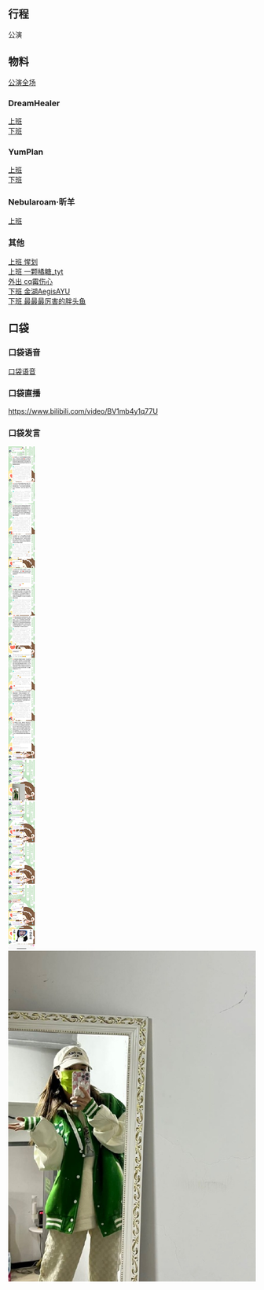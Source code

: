 ## 行程
公演

## 物料
[公演全场](https://www.bilibili.com/video/BV1ZS4y1Q7zE)
### DreamHealer
[上班](https://weibo.com/6375088879/L38Swzc2U)<br>
[下班](https://weibo.com/6375088879/L3b32Azfv)
### YumPlan
[上班](https://weibo.com/7335378002/L38XO0Sdw)<br>
[下班](https://weibo.com/7335378002/L3aVpvEeV)<br>
### Nebularoam·昕羊
[上班](https://weibo.com/7584954147/L39eReNoj)<br>
### 其他
[上班 惺划](https://weibo.com/5746183616/L38SDFL5k)<br>
[上班 一颗橘糖_tyt](https://weibo.com/3197859644/L38Uu4tuy)<br>
[外出 cq霉伤心](https://weibo.com/7414870335/L3azCbmOV)<br>
[下班 金湖AegisAYU](https://weibo.com/5198531440/L3aQTkOp0)<br>
[下班 最最最厉害的胖头鱼](https://weibo.com/2321954085/L3aX4C5Pk)<br>
## 口袋
### 口袋语音
[口袋语音](./pocket48/audios/)
### 口袋直播
https://www.bilibili.com/video/BV1mb4y1q77U
### 口袋发言
![口袋发言](./pocket48/imgs/messages1.jpeg)<br>
![口袋发言](./pocket48/imgs/P1.jpeg)<br>

